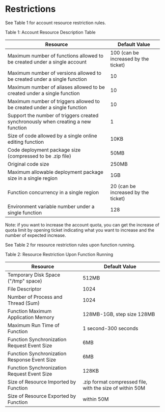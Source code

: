 # Restrictions

See Table 1 for account resource restriction rules.

Table 1: Account Resource Description Table

| Resource                               | Default Value            |
| ---------------------------------- | ----------------- |
| Maximum number of functions allowed to be created under a single account   | 100 (can be increased by the ticket) |
| Maximum number of versions allowed to be created under a single function   | 10                |
| Maximum number of aliases allowed to be created under a single function   | 10                |
| Maximum number of triggers allowed to be created under a single function   | 10                |
| Support the number of triggers created synchronously when creating a new function | 1                 |
| Size of code allowed by a single online editing function       | 10KB              |
| Code deployment package size (compressed to be .zip file)   | 50MB              |
| Original code size                       | 250MB             |
| Maximum allowable deployment package size in a single region       | 1GB               |
| Function concurrency in a single region               |20 (can be increased by the ticket) |
| Environment variable number under a single function             | 128      |

Note: if you want to increase the account quota, you can get the increase of quota limit by opening ticket indicating what you want to increase and the number of expected increase.

 

See Table 2 for resource restriction rules upon function running.

Table 2: Resource Restriction Upon Function Running

| Resource                               | Default Value                       |
| -------------------------- | ---------------------------- |
| Temporary Disk Space ("/tmp" space) | 512MB                        |
| File Descriptor                 | 1024                         |
| Number of Process and Thread (Sum)       | 1024                         |
| Function Maximum Application Memory           | 128MB-1GB, step size 128MB         |
| Maximum Run Time of Function           | 1 second-300 seconds                    |
| Function Synchronization Request Event Size       | 6MB                          |
| Function Synchronization Response Event Size       | 6MB                          |
| Function Synchronization Request Event Size       | 128KB                        |
| Size of Resource Imported by Function           | .zip format compressed file, with the size of within 50M |
| Size of Resource Exported by Function          | within 50M                      |


